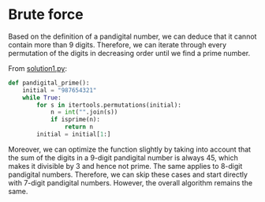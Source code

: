 # Brute force

Based on the definition of a pandigital number, we can deduce that it cannot contain more than 9 digits.
Therefore, we can iterate through every permutation of the digits in decreasing order until we find a prime number.

From [solution1.py](https://github.com/TurtleSmoke/Project-Euler/blob/main/problems/problem_0041/solution1.py):

```python
def pandigital_prime():
    initial = "987654321"
    while True:
        for s in itertools.permutations(initial):
            n = int("".join(s))
            if isprime(n):
                return n
        initial = initial[1:]
```

Moreover, we can optimize the function slightly by taking into account that the sum of the digits in a 9-digit pandigital number is always 45, which makes it divisible by 3 and hence not prime.
The same applies to 8-digit pandigital numbers.
Therefore, we can skip these cases and start directly with 7-digit pandigital numbers.
However, the overall algorithm remains the same.